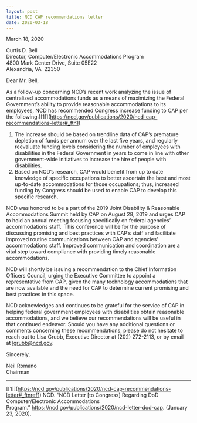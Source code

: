 ```yaml
---
layout: post
title: NCD CAP recommendations letter
date: 2020-03-18
---
```

M﻿arch 18, 2020

Curtis D. Bell\
Director, Computer/Electronic Accommodations Program\
4800 Mark Center Drive, Suite 05E22\
Alexandria, VA  22350

Dear Mr. Bell,

As a follow-up concerning NCD’s recent work analyzing the issue of centralized accommodations funds as a means of maximizing the Federal Government’s ability to provide reasonable accommodations to its employees, NCD has recommended Congress increase funding to CAP per the following:\[[1]](https://ncd.gov/publications/2020/ncd-cap-recommendations-letter#_ftn1)

1. The increase should be based on trendline data of CAP’s premature depletion of funds per annum over the last five years, and regularly reevaluate funding levels considering the number of employees with disabilities in the Federal Government in years to come in line with other government-wide initiatives to increase the hire of people with disabilities.
2. Based on NCD’s research, CAP would benefit from up to date knowledge of specific occupations to better ascertain the best and most up-to-date accommodations for those occupations; thus, increased funding by Congress should be used to enable CAP to develop this specific research.

NCD was honored to be a part of the 2019 Joint Disability & Reasonable Accommodations Summit held by CAP on August 28, 2019 and urges CAP to hold an annual meeting focusing specifically on federal agencies’ accommodations staff.  This conference will be for the purpose of discussing promising and best practices with CAP’s staff and facilitate improved routine communications between CAP and agencies’ accommodations staff. Improved communication and coordination are a vital step toward compliance with providing timely reasonable accommodations.

NCD will shortly be issuing a recommendation to the Chief Information Officers Council, urging the Executive Committee to appoint a representative from CAP, given the many technology accommodations that are now available and the need for CAP to determine current promising and best practices in this space.

NCD acknowledges and continues to be grateful for the service of CAP in helping federal government employees with disabilities obtain reasonable accommodations, and we believe our recommendations will be useful in that continued endeavor. Should you have any additional questions or comments concerning these recommendations, please do not hesitate to reach out to Lisa Grubb, Executive Director at (202) 272-2113, or by email at [lgrubb@ncd.gov](mailto:lgrubb@ncd.gov).

Sincerely,

Neil Romano\
Chairman

- - -

\[[1]](https://ncd.gov/publications/2020/ncd-cap-recommendations-letter#_ftnref1) NCD. “NCD Letter \[to Congress] Regarding DoD Computer/Electronic Accommodations Program.” <https://ncd.gov/publications/2020/ncd-letter-dod-cap>. (January 23, 2020).